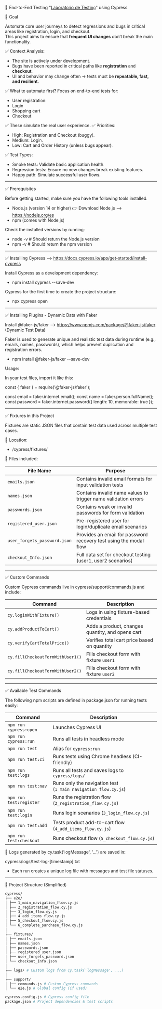🚀 End-to-End Testing "[Laboratorio de Testing](https://www.laboratoriodetesting.com)" using Cypress

🎯 Goal

Automate core user journeys to detect regressions and bugs in critical areas like registration, login, and checkout.  
This project aims to ensure that **frequent UI changes** don’t break the main functionality.

✅ Context Analysis:

* The site is actively under development.
* Bugs have been reported in critical paths like **registration** and **checkout**.
* UI and behavior may change often → tests must be **repeatable, fast, and resilient**.

✅ What to automate first?
Focus on end-to-end tests for:

* User registration
* Login
* Shopping cart
* Checkout

✅ These simulate the real user experience.
✅ Priorities:

* High: Registration and Checkout (buggy).
* Medium: Login.
* Low: Cart and Order History (unless bugs appear).

✅ Test Types:

* Smoke tests: Validate basic application health.
* Regression tests: Ensure no new changes break existing features.
* Happy path: Simulate successful user flows.

-------------------------------------------------------------------------------------------------
✅ Prerequisites

Before getting started, make sure you have the following tools installed:

* Node.js (version 14 or higher)
    👉 Download Node.js --> https://nodejs.org/es
* npm (comes with Node.js)

Check the installed versions by running:

* node -v  # Should return the Node.js version
* npm -v  # Should return the npm version

-----------------------------------------------------------------------------

✅ Installing Cypress --> https://docs.cypress.io/app/get-started/install-cypress

Install Cypress as a development dependency:

* npm install cypress --save-dev  

Cypress for the first time to create the project structure:

* npx cypress open

-----------------------------------------------------------------------------

✅ Installing Plugins - Dynamic Data with Faker

Install @faker-js/faker --> https://www.npmjs.com/package/@faker-js/faker (Dynamic Test Data)

Faker is used to generate unique and realistic test data during runtime (e.g., emails, names, passwords), which helps prevent duplication and registration errors.

* npm install @faker-js/faker --save-dev

 Usage:

 In your test files, import it like this:

const { faker } = require('@faker-js/faker');

const email = faker.internet.email();
const name = faker.person.fullName();
const password = faker.internet.password({ length: 10, memorable: true });

-----------------------------------------------------------------------------

✅ Fixtures in this Project

Fixtures are static JSON files that contain test data used across multiple test cases.

📁 Location:

* /cypress/fixtures/

📄 Files included:

| File Name                    | Purpose                                                            |
| ---------------------------- | ------------------------------------------------------------------ |
| `emails.json`                | Contains invalid email formats for input validation tests          |
| `names.json`                 | Contains invalid name values to trigger name validation errors     |
| `passwords.json`             | Contains weak or invalid passwords for form validation             |
| `registered_user.json`       | Pre-registered user for login/duplicate email scenarios            |
| `user_forgets_password.json` | Provides an email for password recovery test using the modal flow  |
| `checkout_Info.json`         | Full data set for checkout testing (user1, user2 scenarios)        |

-----------------------------------------------------------------------------


✅ Custom Commands


Custom Cypress commands live in cypress/support/commands.js and include:

| Command                          | Description                                      |
| -------------------------------- | ------------------------------------------------ |
| `cy.loginWithFixture()`          | Logs in using fixture-based credentials          |
| `cy.addProductToCart()`          | Adds a product, changes quantity, and opens cart |
| `cy.verifyCartTotalPrice()`      | Verifies total cart price based on quantity      |
| `cy.fillCheckoutFormWithUser1()` | Fills checkout form with fixture `user1`         |
| `cy.fillCheckoutFormWithUser2()` | Fills checkout form with fixture `user2`         |


-----------------------------------------------------------------------------


✅ Available Test Commands

The following npm scripts are defined in package.json for running tests easily:

| Command                 | Description                                                    |
| ----------------------- | -------------------------------------------------------------- |
| `npm run cypress:open`  | Launches Cypress UI                                            |
| `npm run cypress:run`   | Runs all tests in headless mode                                |
| `npm run test`          | Alias for `cypress:run`                                        |
| `npm run test:ci`       | Runs tests using Chrome headless (CI-friendly)                 |
| `npm run test:logs`     | Runs all tests and saves logs to `cypress/logs/`               |
| `npm run test:nav`      | Runs only the navigation test (`1_main_navigation_flow.cy.js`) |
| `npm run test:register` | Runs the registration flow (`2_registration_flow.cy.js`)       |
| `npm run test:login`    | Runs login scenarios (`3_login_flow.cy.js`)                    |
| `npm run test:add`      | Tests product add-to-cart flow (`4_add_items_flow.cy.js`)      |
| `npm run test:checkout` | Runs checkout flow (`5_checkout_flow.cy.js`)                   |

📂 Logs generated by cy.task('logMessage', '...') are saved in:

cypress/logs/test-log-[timestamp].txt

* Each run creates a unique log file with messages and test file statuses.

-----------------------------------------------------------------------------

📁 Project Structure (Simplified)

```bash
cypress/
├── e2e/
│ ├── 1_main_navigation_flow.cy.js
│ ├── 2_registration_flow.cy.js
│ ├── 3_login_flow.cy.js
│ ├── 4_add_items_flow.cy.js
│ ├── 5_checkout_flow.cy.js
│ └── 6_complete_purchase_flow.cy.js
│
├── fixtures/
│ ├── emails.json
│ ├── names.json
│ ├── passwords.json
│ ├── registered_user.json
│ ├── user_forgets_password.json
│ └── checkout_Info.json
│
├── logs/ # Custom logs from cy.task('logMessage', ...)
│
├── support/
│ ├── commands.js # Custom Cypress commands
│ └── e2e.js # Global config (if used)

cypress.config.js # Cypress config file
package.json # Project dependencies & test scripts
```